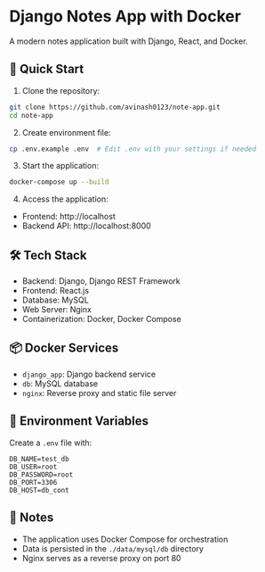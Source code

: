 # Django Notes App with Docker

A modern notes application built with Django, React, and Docker.

## 🚀 Quick Start

1. Clone the repository:
```bash
git clone https://github.com/avinash0123/note-app.git
cd note-app
```

2. Create environment file:
```bash
cp .env.example .env  # Edit .env with your settings if needed
```

3. Start the application:
```bash
docker-compose up --build
```

4. Access the application:
- Frontend: http://localhost
- Backend API: http://localhost:8000

## 🛠️ Tech Stack
- Backend: Django, Django REST Framework
- Frontend: React.js
- Database: MySQL
- Web Server: Nginx
- Containerization: Docker, Docker Compose

## 📦 Docker Services
- `django_app`: Django backend service
- `db`: MySQL database
- `nginx`: Reverse proxy and static file server

## 🔧 Environment Variables
Create a `.env` file with:
```
DB_NAME=test_db
DB_USER=root
DB_PASSWORD=root
DB_PORT=3306
DB_HOST=db_cont
```

## 📝 Notes
- The application uses Docker Compose for orchestration
- Data is persisted in the `./data/mysql/db` directory
- Nginx serves as a reverse proxy on port 80
